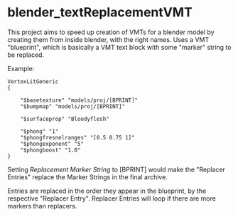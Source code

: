 # blender_textReplacementVMT
This project aims to speed up creation of VMTs for a blender model by creating them from inside blender, with the right names.
Uses a VMT "blueprint", which is basically a VMT text block with some "marker" string to be replaced.

Example:

	VertexLitGeneric
	{

		"$basetexture" "models/proj/[BPRINT]"  
		"$bumpmap" "models/proj/[BPRINT]"

		"$surfaceprop" "Bloodyflesh"

		"$phong" "1"
		"$phongfresnelranges" "[0.5 0.75 1]"
		"$phongexponent" "5"
		"$phongboost" "1.0"
	}

Setting *Replacement Marker String* to [BPRINT] would make the "Replacer Entries" replace the Marker Strings in the final archive.

Entries are replaced in the order they appear in the blueprint, by the respective "Replacer Entry". Replacer Entries will loop if there are more markers than replacers.
